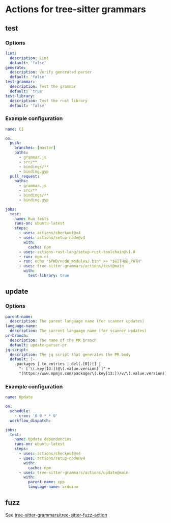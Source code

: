 # Actions for tree-sitter grammars

## test

### Options

```yaml
lint:
  description: Lint
  default: 'false'
generate:
  description: Verify generated parser
  default: 'false'
test-grammar:
  description: Test the grammar
  default: 'true'
test-library:
  description: Test the rust library
  default: 'false'
```

### Example configuration

```yaml
name: CI

on:
  push:
    branches: [master]
    paths:
      - grammar.js
      - src/**
      - bindings/**
      - binding.gyp
  pull_request:
    paths:
      - grammar.js
      - src/**
      - bindings/**
      - binding.gyp

jobs:
  test:
    name: Run tests
    runs-on: ubuntu-latest
    steps:
      - uses: actions/checkout@v4
      - uses: actions/setup-node@v4
        with:
          cache: npm
      - uses: actions-rust-lang/setup-rust-toolchain@v1.8
      - run: npm ci
      - run: echo "$PWD/node_modules/.bin" >> "$GITHUB_PATH"
      - uses: tree-sitter-grammars/actions/test@main
        with:
          test-library: true
```

## update

### Options

```yaml
parent-name:
  description: The parent language name (for scanner updates)
language-name:
  description: The current language name (for scanner updates)
pr-branch:
  description: The name of the PR branch
  default: update-parser-pr
jq-script:
  description: The jq script that generates the PR body
  default: |-
    .packages | to_entries | del(.[0])[] |
      "- [`\(.key[13:])@\(.value.version)`]" +
      "(https://www.npmjs.com/package/\(.key[13:])/v/\(.value.version))"
```

### Example configuration

```yaml
name: Update

on:
  schedule:
    - cron: '0 0 * * 0'
  workflow_dispatch:

jobs:
  test:
    name: Update dependencies
    runs-on: ubuntu-latest
    steps:
      - uses: actions/checkout@v4
      - uses: actions/setup-node@v4
        with:
          cache: npm
      - uses: tree-sitter-grammars/actions/update@main
        with:
          parent-name: cpp
          language-name: arduino
```

## fuzz

See [tree-sitter-grammars/tree-sitter-fuzz-action](https://github.com/tree-sitter-grammars/tree-sitter-fuzz-action)
